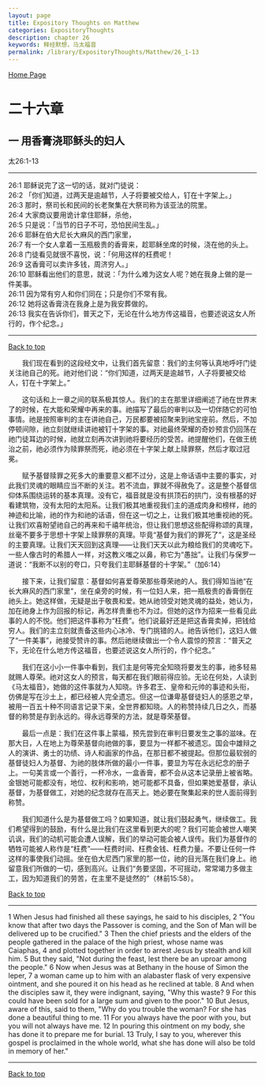 ```yaml
---
layout: page
title: Expository Thoughts on Matthew
categories: ExpositoryThoughts
description: chapter 26
keywords: 释经默想，马太福音
permalink: /library/ExpositoryThoughts/Matthew/26_1-13
---
```

[ Home Page ]({{site.baseurl}}/index) <br>

<a name="0"></a>
# 二十六章 

## 一 用香膏浇耶稣头的妇人

太26:1-13

***

26:1 耶稣说完了这一切的话，就对门徒说：<br>
26:2 「你们知道，过两天是逾越节，人子将要被交给人，钉在十字架上。」<br>
26:3 那时，祭司长和民间的长老聚集在大祭司称为该亚法的院里。<br>
26:4 大家商议要用诡计拿住耶稣，杀他，<br>
26:5 只是说：「当节的日子不可，恐怕民间生乱。」<br>
26:6 耶稣在伯大尼长大麻风的西门家里，<br>
26:7 有一个女人拿着一玉瓶极贵的香膏来，趁耶稣坐席的时候，浇在他的头上。<br>
26:8 门徒看见就很不喜悦，说：「何用这样的枉费呢！<br>
26:9 这香膏可以卖许多钱，周济穷人。」<br>
26:10 耶稣看出他们的意思，就说：「为什么难为这女人呢？她在我身上做的是一件美事。<br>
26:11 因为常有穷人和你们同在；只是你们不常有我。<br>
26:12 她将这香膏浇在我身上是为我安葬做的。<br>
26:13 我实在告诉你们，普天之下，无论在什么地方传这福音，也要述说这女人所行的，作个纪念。」<br>

***

[Back to top](#0)

&emsp;&emsp;我们现在看到的这段经文中，让我们首先留意：我们的主何等认真地呼吁门徒关注祂自己的死。祂对他们说：“你们知道，过两天是逾越节，人子将要被交给人，钉在十字架上。”

&emsp;&emsp;这句话和上一章之间的联系极其惊人。我们的主在那里详细阐述了祂在世界末了的时候，在大能和荣耀中再来的事。祂描写了最后的审判以及一切伴随它的可怕事情。祂是按照审判的主在讲祂自己，万民都要被招聚来到祂宝座前。然后，不加停顿间隙，祂立刻就继续讲祂被钉十字架的事。对祂最终荣耀的奇妙预言仍回荡在祂门徒耳边的时候，祂就立刻再次讲到祂将要经历的受苦。祂提醒他们，在做王统治之前，祂必须作为赎罪祭而死，祂必须在十字架上献上赎罪祭，然后才取过冠冕。

&emsp;&emsp;赋予基督赎罪之死多大的重要意义都不过分，这是上帝话语中主要的事实，对此我们灵魂的眼睛应当不断的关注。若不流血，罪就不得赦免了。这是整个基督信仰体系围绕运转的基本真理。没有它，福音就是没有拱顶石的拱门，没有根基的好看建筑物，没有太阳的太阳系。让我们极其地重视我们主的道成肉身和榜样，祂的神迹和比喻，祂的作为和祂的话语，但在这一切之上，让我们极其地重视祂的死。让我们欢喜盼望祂自己的再来和千禧年统治，但让我们思想这些配得称颂的真理，丝毫不要多于思想十字架上赎罪祭的真理。毕竟“基督为我们的罪死了”，这是圣经的主要真理。让我们天天回到这真理——让我们天天以此为粮给我们的灵魂吃下。一些人像古时的希腊人一样，对这教义嗤之以鼻，称它为“愚拙”。让我们与保罗一道说：“我断不以别的夸口，只夸我们主耶稣基督的十字架。”（加6:14）

&emsp;&emsp;接下来，让我们留意：基督如何喜爱尊荣那些尊荣祂的人。我们得知当祂“在长大麻风的西门家里”，坐在桌旁的时候，有一位妇人来，把一瓶极贵的香膏倒在祂头上。她这样做，无疑是出于敬畏和爱。她从祂领受对她灵魂的益处，她认为，加在祂身上作为回报的标记，再怎样贵重也不为过。但她的这作为招来一些看见此事的人的不悦。他们把这件事称为“枉费”。他们说最好还是把这香膏卖掉，把钱给穷人。我们的主立刻就责备这些内心冰冷、专门挑错的人。祂告诉他们，这妇人做了“一件美事”，祂接受赞许的事。然后祂继续做出一个令人震惊的预言：“普天之下，无论在什么地方传这福音，也要述说这女人所行的，作个纪念。”

&emsp;&emsp;我们在这小小一件事中看到，我们主是何等完全知晓将要发生的事，祂多轻易就赐人尊荣。祂对这女人的预言，每天都在我们眼前得应验。无论在何处，人读到《马太福音》，她做的这件事就为人知晓。许多君王、皇帝和元帅的事迹和头衔，仿佛是写在沙土上，都已经被人完全遗忘。但这一位谦卑基督徒妇人的感恩之举，被用一百五十种不同语言记录下来，全世界都知晓。人的称赞持续几日之久，而基督的称赞是存到永远的。得永远尊荣的方法，就是尊荣基督。

&emsp;&emsp;最后一点是：我们在这件事上蒙福，预先尝到在审判日要发生之事的滋味。在那大日，人在地上为尊荣基督向祂做的事，要显为一样都不被遗忘。国会中雄辩之人的演讲、勇士的功绩、诗人和画家的作品，在那日都不被提起。但那位最软弱的基督徒妇人为基督、为祂的肢体所做的最小一件事，要显为写在永远纪念的册子上。一句美言或一个善行，一杯冷水，一盒香膏，都不会从这本记录册上被省略。金银她可能都没有，地位、权利和影响，她可能都不具备，但如果她爱基督，承认基督，为基督做工，对她的纪念就存在高天上。她必要在聚集起来的世人面前得到称赞。

&emsp;&emsp;我们知道什么是为基督做工吗？如果知道，就让我们鼓起勇气，继续做工。我们希望得到的鼓励，有什么是比我们在这里看到更大的呢？我们可能会被世人嘲笑讥讽，我们的动机可能会遭人误解，我们的举动可能会被人误传。我们为基督作的牺牲可能被人称作是“枉费”——枉费时间、枉费金钱、枉费力量。不要让任何一件这样的事使我们动摇。坐在伯大尼西门家里的那一位，祂的目光落在我们身上。祂留意我们所做的一切，感到高兴。让我们“务要坚固，不可摇动，常常竭力多做主工，因为知道我们的劳苦，在主里不是徒然的”（林前15:58）。

[Back to top](#0)

***

1 When Jesus had finished all these sayings, he said to his disciples, 2 "You know that after two days the Passover is coming, and the Son of Man will be delivered up to be crucified." 3 Then the chief priests and the elders of the people gathered in the palace of the high priest, whose name was Caiaphas, 4 and plotted together in order to arrest Jesus by stealth and kill him. 5 But they said, "Not during the feast, lest there be an uproar among the people." 6 Now when Jesus was at Bethany in the house of Simon the leper, 7 a woman came up to him with an alabaster flask of very expensive ointment, and she poured it on his head as he reclined at table. 8 And when the disciples saw it, they were indignant, saying, "Why this waste? 9 For this could have been sold for a large sum and given to the poor." 10 But Jesus, aware of this, said to them, "Why do you trouble the woman? For she has done a beautiful thing to me. 11 For you always have the poor with you, but you will not always have me. 12 In pouring this ointment on my body, she has done it to prepare me for burial. 13 Truly, I say to you, wherever this gospel is proclaimed in the whole world, what she has done will also be told in memory of her."

***

[Back to top](#0)

